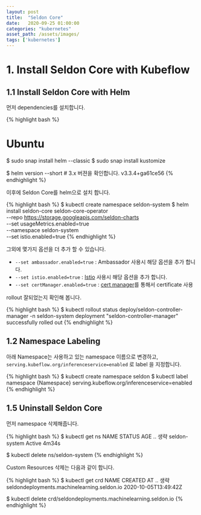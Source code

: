 ```yaml
---
layout: post
title:  "Seldon Core"
date:   2020-09-25 01:00:00
categories: "kubernetes"
asset_path: /assets/images/
tags: ['kubernetes']
---
```



# 1. Install Seldon Core with Kubeflow 

## 1.1 Install Seldon Core with Helm 

먼저 dependencies를 설치합니다.  

{% highlight bash %}
# Ubuntu 
$ sudo snap install helm --classic
$ sudo snap install kustomize

$ helm version --short  # 3.x 버젼을 확인합니다.
v3.3.4+ga61ce56
{% endhighlight %} 

이후에 Seldon Core를 helm으로 설치 합니다.

{% highlight bash %}
$ kubectl create namespace seldon-system
$ helm install seldon-core seldon-core-operator \
    --repo https://storage.googleapis.com/seldon-charts \
    --set usageMetrics.enabled=true \
    --namespace seldon-system \
    --set istio.enabled=true 
{% endhighlight %} 

그외에 몇가지 옵션을 더 추가 할 수 있습니다.

 - `--set ambassador.enabled=true` :  Ambassador 사용시 해당 옵션을 추가 합니다. 
 - `--set istio.enabled=true` : [Istio](https://docs.seldon.io/projects/seldon-core/en/v1.1.0/ingress/istio.html) 사용시 해당 옵션을 추가 합니다.
 - `--set certManager.enabled=true` : [cert manager](https://cert-manager.io/docs/installation/kubernetes/)를 통해서 certificate 사용 
 
rollout 잘되었는지 확인해 봅니다. 

{% highlight bash %}
$ kubectl rollout status deploy/seldon-controller-manager -n seldon-system
deployment "seldon-controller-manager" successfully rolled out
{% endhighlight %} 


## 1.2 Namespace Labeling  


아래 Namespace는 사용하고 있는 namespace 이름으로 변경하고,<br> 
`serving.kubeflow.org/inferenceservice=enabled` 로 label 을 지정합니다.

{% highlight bash %}
$ kubectl create namespace seldon
$ kubectl label namespace {Namespace} serving.kubeflow.org/inferenceservice=enabled
{% endhighlight %} 

## 1.5 Uninstall Seldon Core 

먼저 namespace 삭제해줍니다.

{% highlight bash %}
$ kubectl get ns
NAME                   STATUS   AGE
.. 생략
seldon-system          Active   4m34s

$ kubectl delete ns/seldon-system
{% endhighlight %}

Custom Resources 삭제는 다음과 같이 합니다. 

{% highlight bash %}
$ kubectl get crd
NAME                                                 CREATED AT
.. 생략
seldondeployments.machinelearning.seldon.io          2020-10-05T13:49:42Z

$ kubectl delete crd/seldondeployments.machinelearning.seldon.io
{% endhighlight %}
